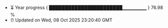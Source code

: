 - ⏳ Year progress { ███████████████████████▁▁▁▁▁▁▁ } 76.98 %
- ⏰ Updated on Wed, 08 Oct 2025 23:20:40 GMT

